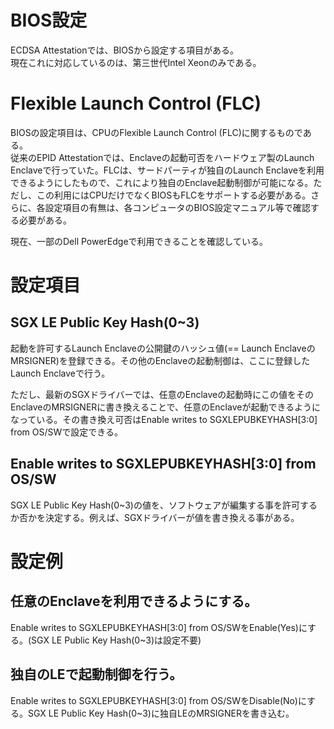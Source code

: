 # BIOS設定

ECDSA Attestationでは、BIOSから設定する項目がある。  
現在これに対応しているのは、第三世代Intel Xeonのみである。  

# Flexible Launch Control (FLC)
BIOSの設定項目は、CPUのFlexible Launch Control (FLC)に関するものである。  
従来のEPID Attestationでは、Enclaveの起動可否をハードウェア製のLaunch Enclaveで行っていた。FLCは、サードパーティが独自のLaunch Enclaveを利用できるようにしたもので、これにより独自のEnclave起動制御が可能になる。ただし、この利用にはCPUだけでなくBIOSもFLCをサポートする必要がある。さらに、各設定項目の有無は、各コンピュータのBIOS設定マニュアル等で確認する必要がある。

現在、一部のDell PowerEdgeで利用できることを確認している。

# 設定項目

## SGX LE Public Key Hash(0~3)
起動を許可するLaunch Enclaveの公開鍵のハッシュ値(== Launch EnclaveのMRSIGNER)を登録できる。その他のEnclaveの起動制御は、ここに登録したLaunch Enclaveで行う。

ただし、最新のSGXドライバーでは、任意のEnclaveの起動時にこの値をそのEnclaveのMRSIGNERに書き換えることで、任意のEnclaveが起動できるようになっている。その書き換え可否はEnable writes to SGXLEPUBKEYHASH[3:0] from OS/SWで設定できる。

## Enable writes to SGXLEPUBKEYHASH[3:0] from OS/SW
SGX LE Public Key Hash(0~3)の値を、ソフトウェアが編集する事を許可するか否かを決定する。例えば、SGXドライバーが値を書き換える事がある。

# 設定例

## 任意のEnclaveを利用できるようにする。
Enable writes to SGXLEPUBKEYHASH[3:0] from OS/SWをEnable(Yes)にする。(SGX LE Public Key Hash(0~3)は設定不要)

## 独自のLEで起動制御を行う。
Enable writes to SGXLEPUBKEYHASH[3:0] from OS/SWをDisable(No)にする。SGX LE Public Key Hash(0~3)に独自LEのMRSIGNERを書き込む。
